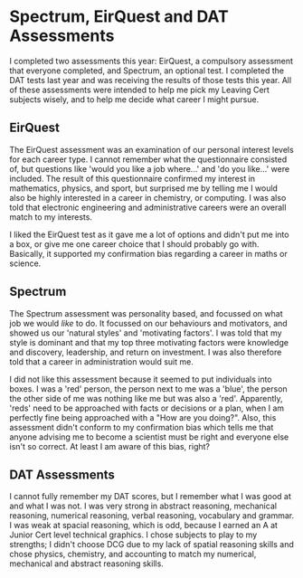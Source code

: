 <html>
  <body>
  <h1>Spectrum, EirQuest and DAT Assessments</h1>
    <p>I completed two assessments this year: EirQuest, a compulsory assessment that everyone completed, and Spectrum, an optional test. I completed the DAT tests last year and was receiving the results of those tests this year. All of these assessments were intended to help me pick my Leaving Cert subjects wisely, and to help me decide what career I might pursue.</p>
    <h2>EirQuest</h2>
      <p>The EirQuest assessment was an examination of our personal interest levels for each career type. I cannot remember what the questionnaire consisted of, but questions like 'would you like a job where...' and 'do you like...' were included. The result of this questionnaire confirmed my interest in mathematics, physics, and sport, but surprised me by telling me I would also be highly interested in a career in chemistry, or computing. I was also told that electronic engineering and administrative careers were an overall match to my interests.</p>
      <p>I liked the EirQuest test as it gave me a lot of options and didn't put me into a box, or give me one career choice that I should probably go with. Basically, it supported my confirmation bias regarding a career in maths or science.</p>
    <h2>Spectrum</h2>
      <p>The Spectrum assessment was personality based, and focussed on what job we would <em>like</em> to do. It focussed on our behaviours and motivators, and showed us our 'natural styles' and 'motivating factors'. I was told that my style is dominant and that my top three motivating factors were knowledge and discovery, leadership, and return on investment. I was also therefore told that a career in administration would suit me.</p>
      <p>I did not like this assessment because it seemed to put individuals into boxes. I was a 'red' person, the person next to me was a 'blue', the person the other side of me was nothing like me but was also a 'red'. Apparently, 'reds' need to be approached with facts or decisions or a plan, when I am perfectly fine being approached with a "How are you doing?". Also, this assessment didn't conform to my confirmation bias which tells me that anyone advising me to become a scientist must be right and everyone else isn't so correct. At least I am aware of this bias, right?</p>
    <h2>DAT Assessments</h2>
      <p>I cannot fully remember my DAT scores, but I remember what I was good at and what I was not. I was very strong in abstract reasoning, mechanical reasoning, numerical reasoning, verbal reasoning, vocabulary and grammar. I was weak at spacial reasoning, which is odd, because I earned an A at Junior Cert level technical graphics. I chose subjects to play to my strengths; I didn't choose DCG due to my lack of spatial reasoning skills and chose physics, chemistry, and accounting to match my numerical, mechanical and abstract reasoning skills.</p> 
      
  </body>
</html>
